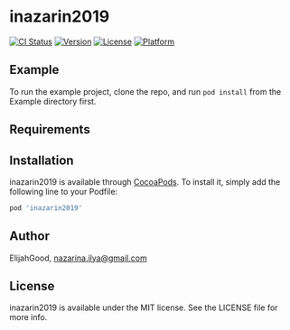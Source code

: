 # inazarin2019

[![CI Status](https://img.shields.io/travis/ElijahGood/inazarin2019.svg?style=flat)](https://travis-ci.org/ElijahGood/inazarin2019)
[![Version](https://img.shields.io/cocoapods/v/inazarin2019.svg?style=flat)](https://cocoapods.org/pods/inazarin2019)
[![License](https://img.shields.io/cocoapods/l/inazarin2019.svg?style=flat)](https://cocoapods.org/pods/inazarin2019)
[![Platform](https://img.shields.io/cocoapods/p/inazarin2019.svg?style=flat)](https://cocoapods.org/pods/inazarin2019)

## Example

To run the example project, clone the repo, and run `pod install` from the Example directory first.

## Requirements

## Installation

inazarin2019 is available through [CocoaPods](https://cocoapods.org). To install
it, simply add the following line to your Podfile:

```ruby
pod 'inazarin2019'
```

## Author

ElijahGood, nazarina.ilya@gmail.com

## License

inazarin2019 is available under the MIT license. See the LICENSE file for more info.
